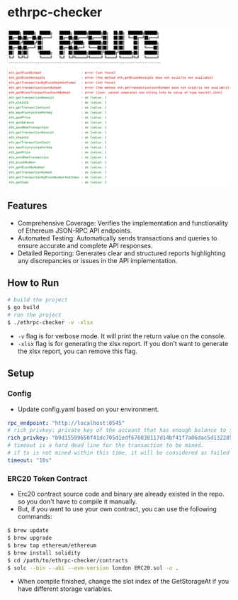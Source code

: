 # ethrpc-checker

![text_result](imgs/text_result.png)

## Features
- Comprehensive Coverage: Verifies the implementation and functionality of Ethereum JSON-RPC API endpoints.
- Automated Testing: Automatically sends transactions and queries to ensure accurate and complete API responses.
- Detailed Reporting: Generates clear and structured reports highlighting any discrepancies or issues in the API implementation. 

## How to Run
```bash
# build the project
$ go build
# run the project 
$ ./ethrpc-checker -v -xlsx
```
- `-v` flag is for verbose mode. It will print the return value on the console.
- `-xlsx` flag is for generating the xlsx report. If you don't want to generate the xlsx report, you can remove this flag.

## Setup 
### Config
- Update config.yaml based on your environment.
```yaml
rpc_endpoint: "http://localhost:8545"
# rich_privkey: private key of the account that has enough balance to send transactions
rich_privkey: "b9d15599650f41dc705d1edf676830117d14bf41f7a06dac5d13228507cff77f" # addr: 0xb14A5cF6D0F5a3B133d3cd3F396f756E091b8f65
# timeout is a hard dead line for the transaction to be mined. 
# if tx is not mined within this time, it will be considered as failed
timeout: "10s"
```

### ERC20 Token Contract
- Erc20 contract source code and binary are already existed in the repo. so you don't have to compile it manually.
- But, if you want to use your own contract, you can use the following commands:

```bash
$ brew update
$ brew upgrade
$ brew tap ethereum/ethereum
$ brew install solidity
$ cd /path/to/ethrpc-checker/contracts
$ solc --bin --abi --evm-version london ERC20.sol -o .     
```

- When compile finished, change the slot index of the GetStorageAt if you have different storage variables.